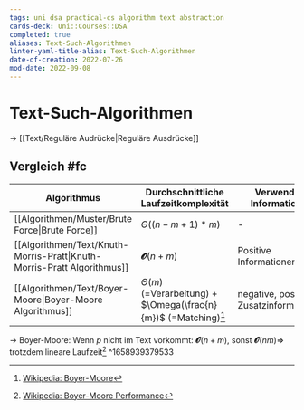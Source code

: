 ```yaml
---
tags: uni dsa practical-cs algorithm text abstraction
cards-deck: Uni::Courses::DSA
completed: true
aliases: Text-Such-Algorithmen
linter-yaml-title-alias: Text-Such-Algorithmen
date-of-creation: 2022-07-26
mod-date: 2022-09-08
---
```


# Text-Such-Algorithmen
→ [[Text/Reguläre Audrücke|Reguläre Ausdrücke]]

## Vergleich #fc
| Algorithmus                                                             | Durchschnittliche Laufzeitkomplexität                               | Verwendete Informationen                 |
| ----------------------------------------------------------------------- | ------------------------------------------------------------------- | ---------------------------------------- |
| [[Algorithmen/Muster/Brute Force\|Brute Force]]                         | $\Theta((n-m+1)*m)$                                       | -                                        |
| [[Algorithmen/Text/Knuth-Morris-Pratt\|Knuth-Morris-Pratt Algorithmus]] | $\mathbfcal{O}(n+m)$                                                | Positive Informationen                   |
| [[Algorithmen/Text/Boyer-Moore\|Boyer-Moore Algorithmus]]               | $\Theta(m)$ (=Verarbeitung) + $\Omega(\frac{n}{m})$ (=Matching)[^1] | negative, positive & Zusatzinformationen |
→ Boyer-Moore: Wenn $p$ nicht im Text vorkommt: $\mathbfcal{O}(n+m)$, sonst $\mathbfcal{O}(nm)\Rightarrow$ trotzdem lineare Laufzeit[^2]
^1658939379533
[^1]:[Wikipedia: Boyer-Moore](https://en.wikipedia.org/wiki/Boyer%E2%80%93Moore_string-search_algorithm)
[^2]:[Wikipedia: Boyer-Moore Performance](https://en.wikipedia.org/wiki/Boyer%E2%80%93Moore_string-search_algorithm#Performance)

